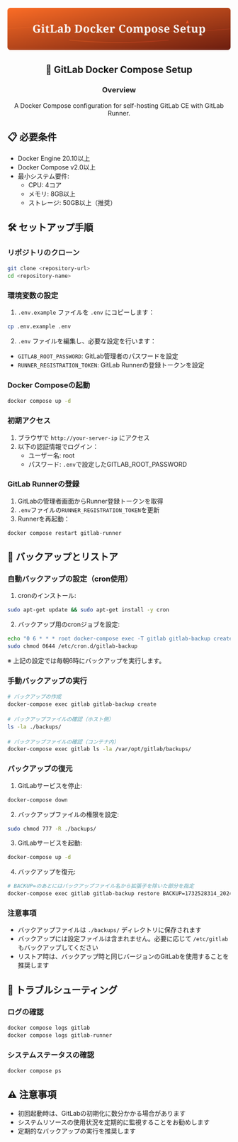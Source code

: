 <div align="center">

![Header](assets/header.svg)

## 🚀 GitLab Docker Compose Setup

### Overview

A Docker Compose configuration for self-hosting GitLab CE with GitLab Runner.

</div>

## 📋 必要条件
- Docker Engine 20.10以上
- Docker Compose v2.0以上
- 最小システム要件:
  - CPU: 4コア
  - メモリ: 8GB以上
  - ストレージ: 50GB以上（推奨）

## 🛠️ セットアップ手順

### リポジトリのクローン
```bash
git clone <repository-url>
cd <repository-name>
```

### 環境変数の設定
1. `.env.example` ファイルを `.env` にコピーします：
```bash
cp .env.example .env
```
2. `.env` ファイルを編集し、必要な設定を行います：
- `GITLAB_ROOT_PASSWORD`: GitLab管理者のパスワードを設定
- `RUNNER_REGISTRATION_TOKEN`: GitLab Runnerの登録トークンを設定

### Docker Composeの起動
```bash
docker compose up -d
```

### 初期アクセス
1. ブラウザで `http://your-server-ip` にアクセス
2. 以下の認証情報でログイン：
   - ユーザー名: root
   - パスワード: `.env`で設定したGITLAB_ROOT_PASSWORD

### GitLab Runnerの登録
1. GitLabの管理者画面からRunner登録トークンを取得
2. `.env`ファイルの`RUNNER_REGISTRATION_TOKEN`を更新
3. Runnerを再起動：
```bash
docker compose restart gitlab-runner
```

## 💾 バックアップとリストア

### 自動バックアップの設定（cron使用）
1. cronのインストール:
```bash
sudo apt-get update && sudo apt-get install -y cron
```

2. バックアップ用のcronジョブを設定:
```bash
echo "0 6 * * * root docker-compose exec -T gitlab gitlab-backup create >> /var/log/gitlab/backup.log 2>&1" | sudo tee /etc/cron.d/gitlab-backup
sudo chmod 0644 /etc/cron.d/gitlab-backup
```
※ 上記の設定では毎朝6時にバックアップを実行します。

### 手動バックアップの実行
```bash
# バックアップの作成
docker-compose exec gitlab gitlab-backup create

# バックアップファイルの確認（ホスト側）
ls -la ./backups/

# バックアップファイルの確認（コンテナ内）
docker-compose exec gitlab ls -la /var/opt/gitlab/backups/
```

### バックアップの復元
1. GitLabサービスを停止:
```bash
docker-compose down
```

2. バックアップファイルの権限を設定:
```bash
sudo chmod 777 -R ./backups/
```

3. GitLabサービスを起動:
```bash
docker-compose up -d
```

4. バックアップを復元:
```bash
# BACKUP=のあとにはバックアップファイル名から拡張子を除いた部分を指定
docker-compose exec gitlab gitlab-backup restore BACKUP=1732528314_2024_11_25_17.4.2
```

### 注意事項
- バックアップファイルは `./backups/` ディレクトリに保存されます
- バックアップには設定ファイルは含まれません。必要に応じて `/etc/gitlab` もバックアップしてください
- リストア時は、バックアップ時と同じバージョンのGitLabを使用することを推奨します

## 🔧 トラブルシューティング

### ログの確認
```bash
docker compose logs gitlab
docker compose logs gitlab-runner
```

### システムステータスの確認
```bash
docker compose ps
```

## ⚠️ 注意事項
- 初回起動時は、GitLabの初期化に数分かかる場合があります
- システムリソースの使用状況を定期的に監視することをお勧めします
- 定期的なバックアップの実行を推奨します
